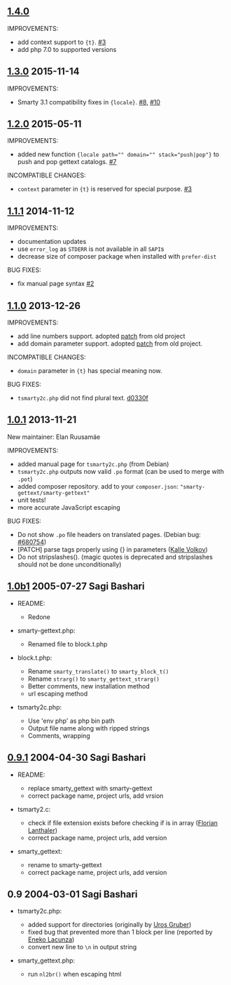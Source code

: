 ## [1.4.0]

IMPROVEMENTS:
  - add context support to `{t}`. [#3]
  - add php 7.0 to supported versions

## [1.3.0] 2015-11-14

IMPROVEMENTS:
  - Smarty 3.1 compatibility fixes in `{locale}`. [#8], [#10]

## [1.2.0] 2015-05-11

IMPROVEMENTS:

  - added new function `{locale path="" domain="" stack="push|pop"}` to push and pop gettext catalogs. [#7]

INCOMPATIBLE CHANGES:
  - `context` parameter in `{t}` is reserved for special purpose. [#3]

## [1.1.1] 2014-11-12

IMPROVEMENTS:

  - documentation updates
  - use `error_log` as `STDERR` is not available in all `SAPI`s
  - decrease size of composer package when installed with `prefer-dist`

BUG FIXES:
  - fix manual page syntax [#2]

## [1.1.0] 2013-12-26

IMPROVEMENTS:

  - add line numbers support. adopted [patch](https://sourceforge.net/p/smarty-gettext/patches/3/) from old project
  - add domain parameter support. adopted [patch](https://sourceforge.net/p/smarty-gettext/patches/5/) from old project.

INCOMPATIBLE CHANGES:
  - `domain` parameter in `{t}` has special meaning now.

BUG FIXES:
  - `tsmarty2c.php` did not find plural text. [d0330f](https://github.com/smarty-gettext/smarty-gettext/commit/d0330f)

## [1.0.1] 2013-11-21

New maintainer: Elan Ruusamäe

IMPROVEMENTS:

  - added manual page for `tsmarty2c.php` (from Debian)
  - `tsmarty2c.php` outputs now valid `.po` format (can be used to merge with `.pot`)
  - added composer repository. add to your `composer.json`: `"smarty-gettext/smarty-gettext"`
  - unit tests!
  - more accurate JavaScript escaping

BUG FIXES:

  - Do not show `.po` file headers on translated pages. (Debian bug: [#680754][1])
  - [PATCH] parse tags properly using {} in parameters ([Kalle Volkov][2])
  - Do not stripslashes(). (magic quotes is deprecated and stripslashes should not be done unconditionally)

## [1.0b1] 2005-07-27 Sagi Bashari

* README:
	- Redone

* smarty-gettext.php:
	- Renamed file to block.t.php

* block.t.php:
	- Rename `smarty_translate()` to `smarty_block_t()`
	- Rename `strarg()` to `smarty_gettext_strarg()`
	- Better comments, new installation method
	- url escaping method

* tsmarty2c.php:
	- Use 'env php' as php bin path
	- Output file name along with ripped strings
	- Comments, wrapping

## [0.9.1] 2004-04-30 Sagi Bashari

* README:
	- replace smarty_gettext with smarty-gettext
	- correct package name, project urls, add vrsion

* tsmarty2.c:
	- check if file extension exists before checking if is in array ([Florian Lanthaler][3])
	- correct package name, project urls, add version

* smarty_gettext:
	- rename to smarty-gettext
	- correct package name, project urls, add version

## 0.9 2004-03-01 Sagi Bashari

* tsmarty2c.php:
	- added support for directories (originally by [Uros Gruber][4])
	- fixed bug that prevented more than 1 block per line (reported by [Eneko Lacunza][5])
	- convert new line to `\n` in output string

* smarty_gettext.php:
	- run `nl2br()` when escaping html


  [1]: http://bugs.debian.org/680754
  [2]: mailto:kalle.volkov@hiirepadi.ee
  [3]: mailto:florian@phpbitch.net
  [4]: mailto:uros.gruber@vizija.si
  [5]: mailto:enlar@euskal.org
 [#2]: https://github.com/smarty-gettext/smarty-gettext/issues/2
 [#3]: https://github.com/smarty-gettext/smarty-gettext/issues/3
 [#7]: https://github.com/smarty-gettext/smarty-gettext/pull/7
 [#8]: https://github.com/smarty-gettext/smarty-gettext/issues/8
 [#10]: https://github.com/smarty-gettext/smarty-gettext/pull/10

[1.4.0]: https://github.com/smarty-gettext/smarty-gettext/compare/1.3.0...master
[1.3.0]: https://github.com/smarty-gettext/smarty-gettext/compare/1.2.0...1.3.0
[1.2.0]: https://github.com/smarty-gettext/smarty-gettext/compare/1.1.1...1.2.0
[1.1.1]: https://github.com/smarty-gettext/smarty-gettext/compare/1.1.0...1.1.1
[1.1.0]: https://github.com/smarty-gettext/smarty-gettext/compare/1.0.1...1.1.0
[1.0.1]: https://github.com/smarty-gettext/smarty-gettext/compare/1.0b1...1.0.1
[1.0b1]: https://github.com/smarty-gettext/smarty-gettext/compare/0.9.1...1.0b1
[0.9.1]: https://github.com/smarty-gettext/smarty-gettext/compare/0.9...0.9.1
